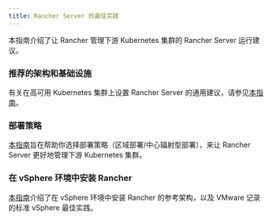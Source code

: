 ```yaml
---
title: Rancher Server 的最佳实践
---
```


本指南介绍了让 Rancher 管理下游 Kubernetes 集群的 Rancher Server 运行建议。

### 推荐的架构和基础设施

有关在高可用 Kubernetes 集群上设置 Rancher Server 的通用建议，请参见[本指南](../reference-guides/best-practices/rancher-server/tips-for-running-rancher.md)。

### 部署策略

[本指南](../reference-guides/best-practices/rancher-server/rancher-deployment-strategy.md)旨在帮助你选择部署策略（区域部署/中心辐射型部署），来让 Rancher Server 更好地管理下游 Kubernetes 集群。

### 在 vSphere 环境中安装 Rancher

[本指南](../reference-guides/best-practices/rancher-server/on-premises-rancher-in-vsphere.md)介绍了在 vSphere 环境中安装 Rancher 的参考架构，以及 VMware 记录的标准 vSphere 最佳实践。